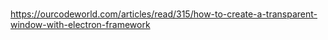 #

https://ourcodeworld.com/articles/read/315/how-to-create-a-transparent-window-with-electron-framework
